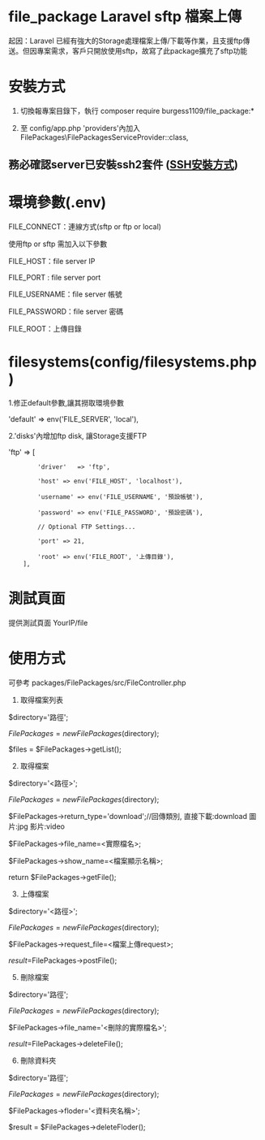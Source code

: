 
# file_package Laravel sftp 檔案上傳

起因：Laravel 已經有強大的Storage處理檔案上傳/下載等作業，且支援ftp傳送。但因專案需求，客戶只開放使用sftp，故寫了此package擴充了sftp功能  

# 安裝方式

1. 切換報專案目錄下，執行 composer require burgess1109/file_package:* 

2. 至 config/app.php 'providers'內加入 FilePackages\FilePackagesServiceProvider::class,

## 務必確認server已安裝ssh2套件 ([SSH安裝方式](https://github.com/burgess1109/file_package/blob/master/ssh2.md))


# 環境參數(.env)

FILE_CONNECT：連線方式(sftp or ftp or local)

使用ftp or sftp 需加入以下參數

FILE_HOST：file server IP

FILE_PORT : file server port 

FILE_USERNAME：file server 帳號

FILE_PASSWORD：file server 密碼

FILE_ROOT：上傳目錄

# filesystems(config/filesystems.php )

 1.修正default參數,讓其撈取環境參數
 
 'default' => env('FILE_SERVER', 'local'),
 
 2.'disks'內增加ftp disk, 讓Storage支援FTP
 
 'ftp' => [
            
            'driver'   => 'ftp',
            
            'host' => env('FILE_HOST', 'localhost'),
            
            'username' => env('FILE_USERNAME', '預設帳號'),
            
            'password' => env('FILE_PASSWORD', '預設密碼'),

            // Optional FTP Settings...
            
            'port' => 21,
            
            'root' => env('FILE_ROOT', '上傳目錄'),
        ],


# 測試頁面

提供測試頁面 YourIP/file 

# 使用方式

可參考 packages/FilePackages/src/FileController.php

1. 取得檔案列表

 $directory='路徑';

 $FilePackages = new FilePackages($directory);

 $files = $FilePackages->getList();

2. 取得檔案

 $directory='<路徑>';

 $FilePackages = new FilePackages($directory);

 $FilePackages->return_type='download';//回傳類別, 直接下載:download 圖片:jpg 影片:video
       
 $FilePackages->file_name=<實際檔名>;
        
 $FilePackages->show_name=<檔案顯示名稱>;
 
 return $FilePackages->getFile();
 
3. 上傳檔案

 $directory='<路徑>';

 $FilePackages = new FilePackages($directory);
 
 $FilePackages->request_file=<檔案上傳request>;
 
 $result=$FilePackages->postFile();

5. 刪除檔案

 $directory='路徑';

 $FilePackages = new FilePackages($directory);

 $FilePackages->file_name='<刪除的實際檔名>';
 
 $result=$FilePackages->deleteFile();

6. 刪除資料夾

 $directory='路徑';

 $FilePackages = new FilePackages($directory);

 $FilePackages->floder='<資料夾名稱>';
 
 $result = $FilePackages->deleteFloder();


